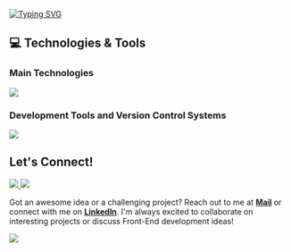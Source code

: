 <div align="left">
  <a href="https://git.io/typing-svg">
    <img src="https://readme-typing-svg.herokuapp.com?font=Fira+Code&size=32&duration=2000&pause=1500&color=8B5CF6&center=false&vCenter=true&width=940&lines=Hi%2C+I'm+Atabey+AYKUT;I'm+a+Frontend+Developer;I'm+always+evolving,+always+coding." alt="Typing SVG" />
  </a>
</div>
<h2>💻 Technologies & Tools</h2><h3>Main Technologies</h3>
<img src="https://skillicons.dev/icons?i=html,css,js,react,java,nodejs,mysql,jquery,spring,tailwind&theme=dark&perline=6" />

<h3>Development Tools and Version Control Systems</h3>
<img src="https://skillicons.dev/icons?i=npm,redux,git,github,figma,postman,vercel,vite,vscode,cypress,jest,selenium&theme=dark&perline=6" />

<div align="left">
  <h2>Let's Connect!</h2>
  <a href="https://www.linkedin.com/in/atabeyaykut/" target="_blank">
    <img src="https://img.shields.io/badge/LinkedIn-000000?style=for-the-badge&logo=linkedin&logoColor=8B5CF6"/>
  </a>
  <a href="https://www.instagram.com/kantlori/" target="_blank">
    <img src="https://img.shields.io/badge/Instagram-000000?style=for-the-badge&logo=instagram&logoColor=8B5CF6"/>
  </a>
</div>

Got an awesome idea or a challenging project? Reach out to me at [**Mail**](mailto:atabeyaykutt@gmail.com) or connect with me on [**LinkedIn**](https://www.linkedin.com/in/atabeyaykut/). I'm always excited to collaborate on interesting projects or discuss Front-End development ideas!

<div align="left">
  <img src="https://capsule-render.vercel.app/api?type=waving&color=8B5CF6&height=110&section=footer" />
</div>





